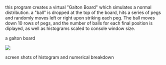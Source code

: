 this program creates a virtual "Galton Board" which simulates a normal distribution. a "ball" is dropped at the top of the board, hits a series of pegs and randomly moves left or right upon striking each peg. The ball moves down 10 rows of pegs, and the number of balls for each final position is diplayed, as well as histograms scaled to console window size.

a galton board

<img src="http://mathworld.wolfram.com/images/eps-gif/GaltonBoard_1000.gif">

screen shots of histogram and numerical breakdown

<img src="https://s3.amazonaws.com/poly-screenshots.angel.co/Project/30/52561/400ac66e3954d5ae6f6ba0824d2bac7f-preview505_jpg.jpg" alt="">

<img src="https://s3.amazonaws.com/poly-screenshots.angel.co/Project/30/52561/6167d4e3aef6151d9aca8f4df9d79f05-preview505_jpg.jpg" alt="">
